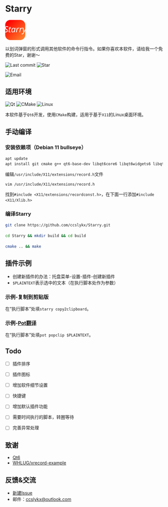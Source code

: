 # Starry 

<img src="./src/resources/starry.svg" width=64 height=64>

以划词弹窗的形式调用其他软件的命令行指令。如果你喜欢本软件，请给我一个免费的Star，谢谢～

![Last commit](https://img.shields.io/github/last-commit/ccslykx/starry?logo=git&logoColor=success&color=success&style=for-the-badge)
![Star](https://img.shields.io/github/stars/ccslykx/Starry?logo=github&logoColor=black&color=white&style=for-the-badge)

![Email](https://img.shields.io/badge/Outlook-ccslykx@outlook.com-0078D4?logo=microsoftoutlook&logoColor=0078D4&style=for-the-badge)


## 适用环境

![Qt](https://img.shields.io/badge/-Qt-brightgreen?logo=qt&logoColor=white)
![CMake](https://img.shields.io/badge/-CMake-064F8C?logo=cmake&logoColor=white)
![Linux](https://img.shields.io/badge/-Linux-orange?logo=linux&logoColor=white)

本软件基于`Qt6`开发，使用`CMake`构建，适用于基于`X11`的Linux桌面环境。


## 手动编译

### 安装依赖项（Debian 11 bullseye）

```bash
apt update
apt install git cmake g++ qt6-base-dev libqt6core6 libqt6widgets6 libqt6concurrent6 libqt6gui6 libx11-dev libxtst-dev
```

编辑`/usr/include/X11/extensions/record.h`文件

```
vim /usr/include/X11/extensions/record.h
```

找到`#include <X11/extensions/recordconst.h>`，在下面一行添加`#include <X11/Xlib.h>`

### 编译Starry

```bash
git clone https://github.com/ccslykx/Starry.git

cd Starry && mkdir build && cd build

cmake .. && make
```


## 插件示例

- 创建新插件的办法：托盘菜单-设置-插件-创建新插件
- `$PLAINTEXT`表示选中的文本（在执行脚本处作为参数）

### 示例-复制到剪贴版

在“执行脚本”处填`starry copy2clipboard`。

### 示例-[Pot翻译](https://pot.pylogmon.com/)

在“执行脚本”处填`pot popclip $PLAINTEXT`。


## Todo

- [ ] 插件排序
- [ ] 插件图标
- [ ] 增加软件细节设置
- [ ] 快捷键
- [ ] 增加默认插件功能
- [ ] 需要时间执行的脚本，转圈等待
- [ ] 完善异常处理


## 致谢

- [Qt6](https://www.qt.io/product/qt6)
- [WHLUG/xrecord-example](https://github.com/WHLUG/xrecord-example)


## 反馈&交流

- [新建Issue](https://github.com/ccslykx/Starry/issues/new)
- 邮件：ccslykx@outlook.com